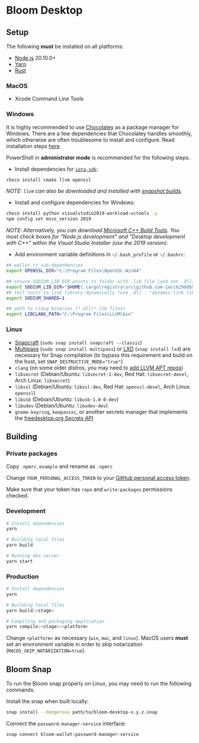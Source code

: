 # Bloom Desktop

## Setup

The following **must** be installed on all platforms:

-   [Node.js](https://nodejs.org/en/) 20.10.0+
-   [Yarn](https://classic.yarnpkg.com/en/docs/install)
-   [Rust](https://www.rust-lang.org/tools/install)

### MacOS

-   Xcode Command Line Tools

### Windows

It is highly recommended to use [Chocolatey](https://chocolatey.org/) as a package manager for Windows.
There are a few dependencies that Chocolatey handles smoothly, which otherwise are often troublesome
to install and configure. Read installation steps [here](https://chocolatey.org/install).

PowerShell in **administrator mode** is recommended for the following steps.

-   Install dependencies for [`iota-sdk`](https://github.com/iotaledger/iota-sdk):

```bash
choco install cmake llvm openssl
```

_NOTE: `llvm` can also be downloaded and installed with [snapshot builds](https://llvm.org/builds/)._

-   Install and configure dependencies for Windows:

```bash
choco install python visualstudio2019-workload-vctools -y
npm config set msvs_version 2019
```

_NOTE: Alternatively, you can download [Microsoft C++ Build Tools](https://visualstudio.microsoft.com/visual-cpp-build-tools/).
You must check boxes for "Node.js development" and "Desktop development with C++" within the Visual Studio Installer
(use the 2019 version)_.

-   Add environment variable definitions in `~/.bash_profile` or `~/.bashrc`:

```bash
## wallet.rs sub-dependencies
export OPENSSL_DIR="C:\Program Files\OpenSSL-Win64"

## ensure SODIUM_LIB_DIR points to folder with .lib file (and not .dll)
export SODIUM_LIB_DIR="$HOME\.cargo\registry\src\github.com-1ecc6299db9ec823\libsodium-sys-0.2.7\msvc\x64\Release\v142"
## tell rustc to link library dynamically (use .dll - "dynamic-link library")
export SODIUM_SHARED=1

## path to clang binaries (*.dll/*.lib files)
export LIBCLANG_PATH="C:\Program Files\LLVM\bin"
```

### Linux

-   [Snapcraft](https://snapcraft.io/) (`sudo snap install snapcraft --classic`)
-   [Multipass](https://multipass.run/) (`sudo snap install multipass`) or [LXD](https://linuxcontainers.org/lxd/introduction/) (`snap install lxd`) are necessary for Snap compilation (to bypass this requirement and build on the host, set `SNAP_DESTRUCTIVE_MODE="true"`)
-   `clang` (on some older distros, you may need to [add LLVM APT repos](https://apt.llvm.org/))
-   `libsecret` (Debian/Ubuntu: `libsecret-1-dev`, Red Hat: `libsecret-devel`, Arch Linux: `libsecret`)
-   `libssl` (Debian/Ubuntu: `libssl-dev`, Red Hat: `openssl-devel`, Arch Linux: `openssl`)
-   `libusb` (Debian/Ubuntu: `libusb-1.0-0-dev`)
-   `libudev` (Debian/Ubuntu: `libudev-dev`)
-   `gnome-keyring`, `keepassxc`, or another secrets manager that implements the [freedesktop.org Secrets API](https://www.freedesktop.org/wiki/Specifications/secret-storage-spec/)

## Building

### Private packages

Copy `.npmrc.example` and rename as `.npmrc`

Change `YOUR_PERSONAL_ACCESS_TOKEN` to your [GitHub personal access token](https://docs.github.com/en/authentication/keeping-your-account-and-data-secure/managing-your-personal-access-tokens).

Make sure that your token has `repo` and `write:packages` permissions checked.

### Development

```bash
# Install dependencies
yarn

# Building local files
yarn build

# Running dev server 
yarn start
```

### Production

```bash
# Install dependencies
yarn

# Building local files
yarn build:<stage>

# Compiling and packaging application
yarn compile:<stage>:<platform>
```

Change `<platform>` as necessary (`win`, `mac`, and `linux`).
MacOS users **must** set an environment variable in order to skip notarization (`MACOS_SKIP_NOTARIZATION=true`).

## Bloom Snap

To run the Bloom snap properly on Linux, you may need to run the following commands:

Install the snap when built locally:

```bash
snap install --dangerous path/to/bloom-desktop-x.y.z.snap
```

Connect the `password-manager-service` interface:

```bash
snap connect bloom-wallet:password-manager-service
```
